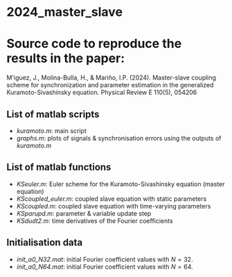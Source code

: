# 2024_master_slave
# Source code to reproduce the results in the paper:
M\'i­guez, J., Molina-Bulla, H., & Mariño, I.P. (2024). Master-slave coupling scheme for synchronization and parameter estimation in the generalized Kuramoto-Sivashinsky equation. Physical Review E 110(5), 054206


## List of matlab scripts
- *kuramoto.m*: main script
- *graphs.m*: plots of signals & synchronisation errors using the outputs of *kuramoto.m*

## List of matlab functions
- *KSeuler.m*: Euler scheme for the Kuramoto-Sivashinsky equation (master equation)
- *KScoupled_euler.m*: coupled slave equation with static parameters
-  *KScoupled.m*: coupled slave equation with time-varying parameters
- *KSparupd.m*: parameter & variable update step
- *KSdudt2.m*: time derivatives of the Fourier coefficients

## Initialisation data

- *init_a0_N32.mat*: initial Fourier coefficient values with $N=32$.
- *init_a0_N64.mat*: initial Fourier coefficient values with $N=64$.
